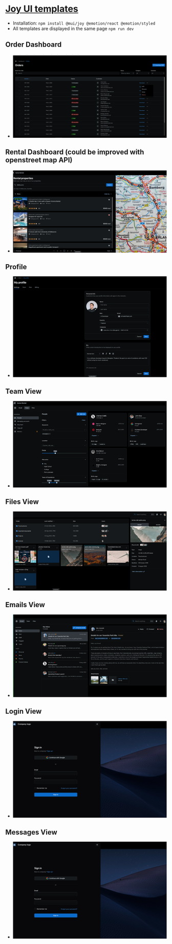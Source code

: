 # [Joy UI templates](https://mui.com/joy-ui/getting-started/templates/)

- Installation: `npm install @mui/joy @emotion/react @emotion/styled`
- All templates are displayed in the same page `npm run dev`

## Order Dashboard

- ![Order Dashboard](./images/order-dashboard.png)

## Rental Dashboard (could be improved with openstreet map API)

- ![Rental Dashboard](./images/rental-dashboard.png)

## Profile

- ![My Profile](./images/profile.png)

## Team View

- ![Team View](./images/team-view.png)

## Files View

- ![Files View](./images/files-view.png)

## Emails View

- ![Emails View](./images/emails-view.png)

## Login View

- ![Emails View](./images/login-view.png)

## Messages View

- ![Emails View](./images/login-view.png)
